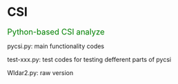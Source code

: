 # CSI

<font size=4 color='green'>Python-based CSI analyze</font>

pycsi.py: main functionality codes

test-xxx.py: test codes for testing defferent parts of pycsi

WIdar2.py: raw version
